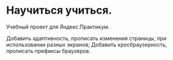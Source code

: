 # Научиться учиться.

Учебный проект для Яндекс.Практикум.

Добавить адаптивность, прописать изменения страницы, при использовании разных экранов;
Добавить кросбраузерность, прописать префиксы браузеров.
